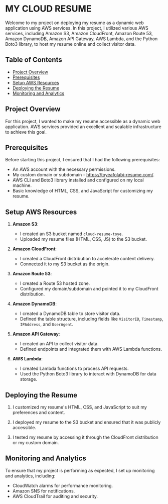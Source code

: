 # MY CLOUD RESUME

Welcome to my project on deploying my resume as a dynamic web application using AWS services. In this project, I utilized various AWS services, including Amazon S3, Amazon CloudFront, Amazon Route 53, Amazon DynamoDB, Amazon API Gateway, AWS Lambda, and the Python Boto3 library, to host my resume online and collect visitor data.

## Table of Contents

- [Project Overview](#project-overview)
- [Prerequisites](#prerequisites)
- [Setup AWS Resources](#setup-aws-resources)
- [Deploying the Resume](#deploying-the-resume)
- [Monitoring and Analytics](#monitoring-and-analytics)

## Project Overview

For this project, I wanted to make my resume accessible as a dynamic web application. AWS services provided an excellent and scalable infrastructure to achieve this goal.

## Prerequisites

Before starting this project, I ensured that I had the following prerequisites:

- An AWS account with the necessary permissions.
- My custom domain or subdomain - https://toyeafolabi-resume.com/.
- AWS CLI and Boto3 library installed and configured on my local machine.
- Basic knowledge of HTML, CSS, and JavaScript for customizing my resume.

## Setup AWS Resources

1. **Amazon S3**:
   - I created an S3 bucket named `cloud-resume-toye`.
   - Uploaded my resume files (HTML, CSS, JS) to the S3 bucket.

2. **Amazon CloudFront**:
   - I created a CloudFront distribution to accelerate content delivery.
   - Connected it to my S3 bucket as the origin.

3. **Amazon Route 53**:
   - I created a Route 53 hosted zone.
   - Configured my domain/subdomain and pointed it to my CloudFront distribution.

4. **Amazon DynamoDB**:
   - I created a DynamoDB table to store visitor data.
   - Defined the table structure, including fields like `VisitorID`, `Timestamp`, `IPAddress`, and `UserAgent`.

5. **Amazon API Gateway**:
   - I created an API to collect visitor data.
   - Defined endpoints and integrated them with AWS Lambda functions.

6. **AWS Lambda**:
   - I created Lambda functions to process API requests.
   - Used the Python Boto3 library to interact with DynamoDB for data storage.

## Deploying the Resume

1. I customized my resume's HTML, CSS, and JavaScript to suit my preferences and content.

2. I deployed my resume to the S3 bucket and ensured that it was publicly accessible.

3. I tested my resume by accessing it through the CloudFront distribution or my custom domain.

## Monitoring and Analytics

To ensure that my project is performing as expected, I set up monitoring and analytics, including:

- CloudWatch alarms for performance monitoring.
- Amazon SNS for notifications.
- AWS CloudTrail for auditing and security.

